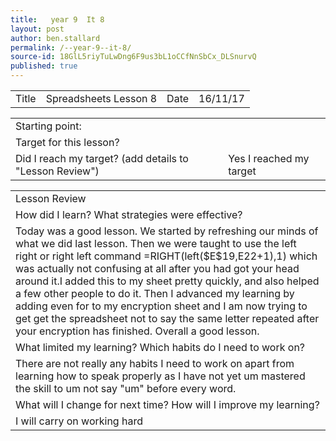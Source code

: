 ```yaml
---
title:   year 9  It 8
layout: post
author: ben.stallard
permalink: /--year-9--it-8/
source-id: 18GlL5riyTuLwDng6F9us3bL1oCCfNnSbCx_DLSnurvQ
published: true
---
```

<table>
  <tr>
    <td>Title</td>
    <td>Spreadsheets Lesson 8</td>
    <td>Date</td>
    <td>16/11/17</td>
  </tr>
</table>


<table>
  <tr>
    <td>Starting point:</td>
    <td></td>
  </tr>
  <tr>
    <td>Target for this lesson?</td>
    <td></td>
  </tr>
  <tr>
    <td>Did I reach my target? 
(add details to "Lesson Review")</td>
    <td> Yes I reached my target</td>
  </tr>
</table>


<table>
  <tr>
    <td>Lesson Review</td>
  </tr>
  <tr>
    <td>How did I learn? What strategies were effective? </td>
  </tr>
  <tr>
    <td>Today was a good lesson. We started by refreshing our minds of what we did last lesson. Then we were taught to use the left right or right left command =RIGHT(left($E$19,E22+1),1) which was actually not confusing at all after you had got your head around it.I added this to my sheet pretty quickly, and also helped a few other people to do it. Then I advanced my learning by adding even for to my encryption sheet and I am now trying to get get the spreadsheet not to say the same letter repeated after your encryption has finished. Overall a good lesson.</td>
  </tr>
  <tr>
    <td>What limited my learning? Which habits do I need to work on? </td>
  </tr>
  <tr>
    <td>There are not really any habits I need to work on apart from learning how to speak properly as I have not yet um mastered the skill to um not say "um" before every word.</td>
  </tr>
  <tr>
    <td>What will I change for next time? How will I improve my learning?</td>
  </tr>
  <tr>
    <td>I will carry on working hard</td>
  </tr>
</table>


